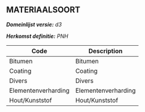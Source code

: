 ## MATERIAALSOORT

*__Domeinlijst versie:__ d3*

*__Herkomst definitie:__ PNH*

|__Code__ |__Description__	|
|	---	|	---	|
| Bitumen | Bitumen |
| Coating | Coating |
| Divers | Divers |
| Elementenverharding | Elementenverharding |
| Hout/Kunststof | Hout/Kunststof |
